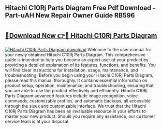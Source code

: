 ## Hitachi C10Rj Parts Diagram Free Pdf Download - Part-uAH New Repair Owner Guide RB596

# <h2><a href="http://dfic07.blite.top/?on=Hitachi+C10Rj+Parts+Diagram">🔗Download New 👉🔴 Hitachi C10Rj Parts Diagram</a></h2>

[![Hitachi C10Rj Parts Diagram download](https://i.imgur.com/lujVjoI.png)](http://dfic07.blite.top/?on=Hitachi+C10Rj+Parts+Diagram)
Welcome to the user manual for your newly obtained Hitachi C10Rj Parts Diagram. This comprehensive guide is intended to help you become an expert user of your product by providing a detailed explanation of its features, functions, and benefits. You will find clear instructions for installation, usage, maintenance, and troubleshooting. Before you begin using your Hitachi C10Rj Parts Diagram, please read this manual thoroughly. It contains essential information on product setup, operation, maintenance, and troubleshooting, ensuring that you are able to use the product effectively and efficiently. Hitachi C10Rj Parts Diagram advanced features include image recognition, voice commands, customizable profiles, and automatic backups, all accessible through the sleek and customizable interface. We trust that the Hitachi C10Rj Parts Diagram has been an invaluable resource in your efforts to master your new product. Should you require any assistance, our customer service team is at your disposal.
